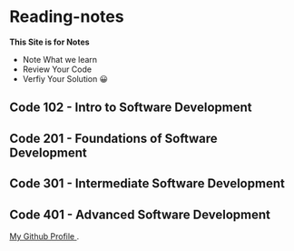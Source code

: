 # Reading-notes

**This Site is for Notes** 
- Note What we learn
- Review Your Code 
- Verfiy Your Solution 😀

## Code 102 - Intro to Software Development
## Code 201 - Foundations of Software Development
## Code 301 - Intermediate Software Development
## Code 401 - Advanced Software Development

[ My Github Profile ](https://github.com/AhmedAbuAli).
